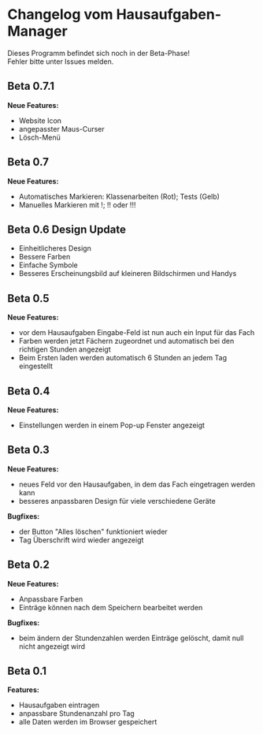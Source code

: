 # Changelog vom Hausaufgaben-Manager

Dieses Programm befindet sich noch in der Beta-Phase!\
Fehler bitte unter Issues melden.

## Beta 0.7.1
**Neue Features:**
- Website Icon
- angepasster Maus-Curser
- Lösch-Menü

## Beta 0.7
**Neue Features:**
- Automatisches Markieren: Klassenarbeiten (Rot); Tests (Gelb)
- Manuelles Markieren mit !; !! oder !!!

## Beta 0.6 Design Update
- Einheitlicheres Design
- Bessere Farben
- Einfache Symbole
- Besseres Erscheinungsbild auf kleineren Bildschirmen und Handys

## Beta 0.5
**Neue Features:** 
- vor dem Hausaufgaben Eingabe-Feld ist nun auch ein Input für das Fach
- Farben werden jetzt Fächern zugeordnet und automatisch bei den richtigen Stunden angezeigt
- Beim Ersten laden werden automatisch 6 Stunden an jedem Tag eingestellt

## Beta 0.4
**Neue Features:**
- Einstellungen werden in einem Pop-up Fenster angezeigt

## Beta 0.3
**Neue Features:**
- neues Feld vor den Hausaufgaben, in dem das Fach eingetragen werden kann
- besseres anpassbaren Design für viele verschiedene Geräte

**Bugfixes:**
- der Button "Alles löschen" funktioniert wieder
- Tag Überschrift wird wieder angezeigt 

## Beta 0.2
**Neue Features:**
- Anpassbare Farben
- Einträge können nach dem Speichern bearbeitet werden

**Bugfixes:**
- beim ändern der Stundenzahlen werden Einträge gelöscht, damit null nicht angezeigt wird

## Beta 0.1
**Features:**
- Hausaufgaben eintragen 
- anpassbare Stundenanzahl pro Tag
- alle Daten werden im Browser gespeichert
